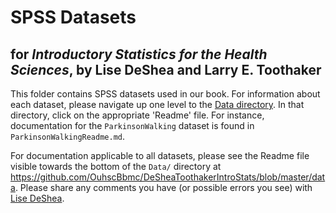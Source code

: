 SPSS Datasets
================
## for *Introductory Statistics for the Health Sciences*, by Lise DeShea and Larry E. Toothaker

This folder contains SPSS datasets used in our book.  For information about each dataset, please navigate up one level to the [Data directory](https://github.com/OuhscBbmc/DeSheaToothakerIntroStats/blob/master/data).  In that directory, click on the appropriate 'Readme' file.  For instance, documentation for the `ParkinsonWalking` dataset is found in `ParkinsonWalkingReadme.md`.

For documentation applicable to all datasets, please see the Readme file visible towards the bottom of the `Data/` directory at https://github.com/OuhscBbmc/DeSheaToothakerIntroStats/blob/master/data.  Please share any comments you have (or possible errors you see) with [Lise DeShea](http://nursing.ouhsc.edu/Research/meet-our-team.cfm).
